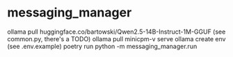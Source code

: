 # messaging_manager

ollama pull huggingface.co/bartowski/Qwen2.5-14B-Instruct-1M-GGUF (see common.py, there's a TODO)
ollama pull minicpm-v
serve ollama
create env (see .env.example)
poetry run python -m messaging_manager.run